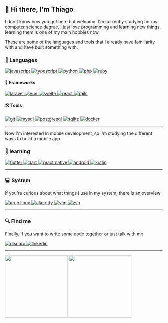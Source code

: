 ## 👋 Hi there, I'm Thiago

I don't know how you got here but welcome. I'm currently studying for my computer science degree. I just love programming and learning new things, learning them is one of my main hobbies now.

These are some of the languages and tools that I already have familiarity with and have built something with.

###  💬 Languages

<a href="#">
      <img alt="javascript" src="https://img.shields.io/badge/JavaScript-F7DF1E?style=for-the-badge&logo=javascript&logoColor=white" />
</a>
<a href="#">
      <img alt="typescript" src="https://img.shields.io/badge/typescript-1E84D0?style=for-the-badge&logo=typescript&logoColor=white" />
</a>
<a href="#">
      <img alt="python" src="https://img.shields.io/badge/python-D9D20F?style=for-the-badge&logo=python&logoColor=white" />
</a>
<a href="#">
      <img alt="php" src="https://img.shields.io/badge/php-4F5B93?style=for-the-badge&logo=php&logoColor=white" />
</a>
<a href="#">
      <img alt="ruby" src="https://img.shields.io/badge/ruby-CE3837?style=for-the-badge&logo=ruby&logoColor=white" />
</a>

#### 🧰 Frameworks

<a href="#">
  <img alt="laravel" src="https://img.shields.io/badge/laravel-FF2D20?style=for-the-badge&logo=laravel&logoColor=white" />
</a>
<a href="#">
  <img alt="vue" src="https://img.shields.io/badge/vue.js-4FC08D?style=for-the-badge&logo=vue.js&logoColor=white" />
</a>
<a href="#">
  <img alt="svelte" src="https://img.shields.io/badge/svelte-FF3E00?style=for-the-badge&logo=svelte&logoColor=white" />
</a>
<a href="#">
  <img alt="react" src="https://img.shields.io/badge/react-61DAFB?style=for-the-badge&logo=react&logoColor=white" />
</a>
<a href="#">
  <img alt="rails" src="https://img.shields.io/badge/rails-CC0000?style=for-the-badge&logo=ruby-on-rails&logoColor=white" />
</a>

#### 🛠 Tools
<a href="#">
  <img alt="git" src="https://img.shields.io/badge/git-F05032?style=for-the-badge&logo=git&logoColor=white" />
</a>
<a href="#">
  <img alt="mysql" src="https://img.shields.io/badge/mysql-4479A1?style=for-the-badge&logo=mysql&logoColor=white" />
</a>
<a href="#">
  <img alt="postgresql" src="https://img.shields.io/badge/postgresql-336791?style=for-the-badge&logo=postgresql&logoColor=white" /></a>
<a href="#">
  <img alt="sqlite" src="https://img.shields.io/badge/sqlite-003B57?style=for-the-badge&logo=sqlite&logoColor=white" />
</a>
<a href="#">
  <img alt="docker" src="https://img.shields.io/badge/docker-2496ED?style=for-the-badge&logo=docker&logoColor=white" />
</a>

---

Now I'm interested in mobile development, so I'm studying the different ways to build a mobile app
### 🧠 learning
<a href="#">
  <img alt="flutter" src="https://img.shields.io/badge/flutter-02569B?style=for-the-badge&logo=flutter&logoColor=white" />
</a>
<a href="#">
  <img alt="dart" src="https://img.shields.io/badge/dart-0175C2?style=for-the-badge&logo=dart&logoColor=white" />
</a>
<a href="#">
  <img alt="react native" src="https://img.shields.io/badge/react_native-61DAFB?style=for-the-badge&logo=react&logoColor=white" />
</a>
<a href="#">
  <img alt="android" src="https://img.shields.io/badge/android-3DDC84?style=for-the-badge&logo=android&logoColor=white" />
</a>
<a href="#"> <img alt="kotlin" src="https://img.shields.io/badge/kotlin-0095D5?style=for-the-badge&logo=kotlin&logoColor=white" /> </a>

---

### 💻 System
If you're curious about what things I use in my system, there is an overview

<a href="#">
  <img alt="arch linux" src="https://img.shields.io/badge/arch_linux-1793D1?style=for-the-badge&logo=archlinux&logoColor=white" />
</a>
<a href="#">
  <img alt="alacritty" src="https://img.shields.io/badge/alacritty-222222?style=for-the-badge&logo=alacritty" />
</a>
<a href="#">
  <img alt="vim" src="https://img.shields.io/badge/vim-019733?style=for-the-badge&logo=vim&logoColor=white" />
</a>
<a href="#">
  <img alt="zsh" src="https://img.shields.io/badge/awesome-1A2C2E?style=for-the-badge&logo=awesomewm&logoColor=white" />
</a>

---

### 🔍 Find me
Finally, if you want to write some code together or just talk with me

<a href="#">
  <img alt="discord" src="https://img.shields.io/badge/Jovem_Blood_%233338-7289DA?style=for-the-badge&logo=discord&logoColor=white" />
</a>
<a href="https://www.linkedin.com/in/thiago-p3ixot0/" target="_blank">
  <img alt="linkedin" src="https://img.shields.io/badge/linkedin-0077B5?style=for-the-badge&logo=linkedin&logoColor=white" />
</a>

---

<div>
  <img loading="lazy" height="200em" src="https://github-readme-stats.vercel.app/api/top-langs/?username=jovem-blood&layout=compact&langs_count=7&theme=tokyonight"/>
  <img loading="lazy" height="200em" src="https://github-readme-stats.vercel.app/api?username=jovem-blood&show_icons=true&theme=tokyonight&include_all_commits=true&count_private=true"/>  
</div>

